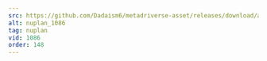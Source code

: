 ```yaml
---
src: https://github.com/Dadaism6/metadriverse-asset/releases/download/assetsv1.0.4/nuplan_1086.mp4
alt: nuplan_1086
tag: nuplan
vid: 1086
order: 148
---
```

